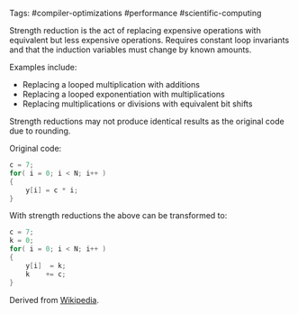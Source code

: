 Tags: #compiler-optimizations #performance #scientific-computing 

Strength reduction is the act of replacing expensive operations with equivalent but less expensive operations.  Requires constant loop invariants and that the induction variables must change by known amounts.

Examples include:
- Replacing a looped multiplication with additions
- Replacing a looped exponentiation with multiplications
- Replacing multiplications or divisions with equivalent bit shifts

Strength reductions may not produce identical results as the original code due to rounding.

Original code:
```c
c = 7;
for( i = 0; i < N; i++ )
{
    y[i] = c * i;
}
```

With strength reductions the above can be transformed to:
```c
c = 7;
k = 0;
for( i = 0; i < N; i++ )
{
    y[i]  = k;
    k    += c;
}
```

Derived from [Wikipedia](https://en.wikipedia.org/wiki/Strength_reduction).